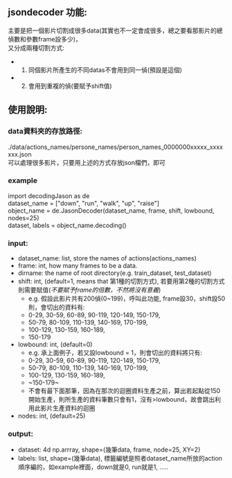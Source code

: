 ## jsondecoder 功能:
主要是把一個影片切割成很多data(其實也不一定會成很多，總之要看那影片的總偵數和參數frame設多少)，  
又分成兩種切割方式:
* 1. 同個影片所產生的不同datas不會用到同一偵(預設是這個)  
* 2. 會用到重複的偵(要賦予shift值)  
  
## 使用說明:
### data資料夾的存放路徑:
./data/actions_names/persone_names/person_names_0000000xxxxx_xxxxxxx.json  
可以處理很多影片，只要用上述的方式存放json檔們，即可
### example
  import decodingJason as de  
  dataset_name = ["down", "run", "walk", "up", "raise"]  
  object_name = de.JasonDecoder(dataset_name, frame, shift, lowbound, nodes=25)    
  dataset, labels = object_name.decoding()  
### input:  
* dataset_name: list, store the names of actions(actions_names)  
* frame:  int, how many frames to be a data.  
* dirname: the name of root directory(e.g. train_dataset, test_dataset) 
* shift:  int, (default=1, means that 第1種的切割方式), 若要用第2種的切割方式則需要賦值(*不要賦予frame的倍數，不然將沒有意義*)  
  * e.g. 假設此影片共有200偵(0~199)，呼叫此功能, frame設30，shift設50則，會切出的資料有:  
  * 0-29, 30-59, 60-89, 90-119, 120-149, 150-179,   
  * 50-79, 80-109, 110-139, 140-169, 170-199,   
  * 100-129, 130-159, 160-189,  
  * 150-179     
* lowbound: int, (default=0)  
  * e.g. 承上面例子，若又設lowbound = 1，則會切出的資料將只有:  
  * 0-29, 30-59, 60-89, 90-119, 120-149, 150-179,   
  * 50-79, 80-109, 110-139, 140-169, 170-199,   
  * 100-129, 130-159, 160-189,  
  * ~150-179~   
  * 不會有最下面那筆，因為在那次的迴圈資料生產之前，算出若起點從150開始生產，則所生產的資料筆數只會有1，沒有>lowbound，故會跳出利用此影片生產資料的迴圈   
* nodes:  int, (default=25)  
### output:  
* dataset: 4d np.arrray, shape=(幾筆data, frame, node=25, XY=2)  
* labels:  list, shape=(幾筆data), 標籤編號是照者dataset_name所放的action順序編的，如example裡面，down就是0, run就是1, .....  
